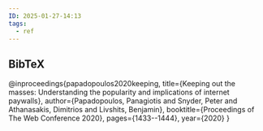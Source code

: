 ```yaml
---
ID: 2025-01-27-14:13
tags:
  - ref
---
```

## BibTeX

@inproceedings{papadopoulos2020keeping,
  title={Keeping out the masses: Understanding the popularity and implications of internet paywalls},
  author={Papadopoulos, Panagiotis and Snyder, Peter and Athanasakis, Dimitrios and Livshits, Benjamin},
  booktitle={Proceedings of The Web Conference 2020},
  pages={1433--1444},
  year={2020}
}